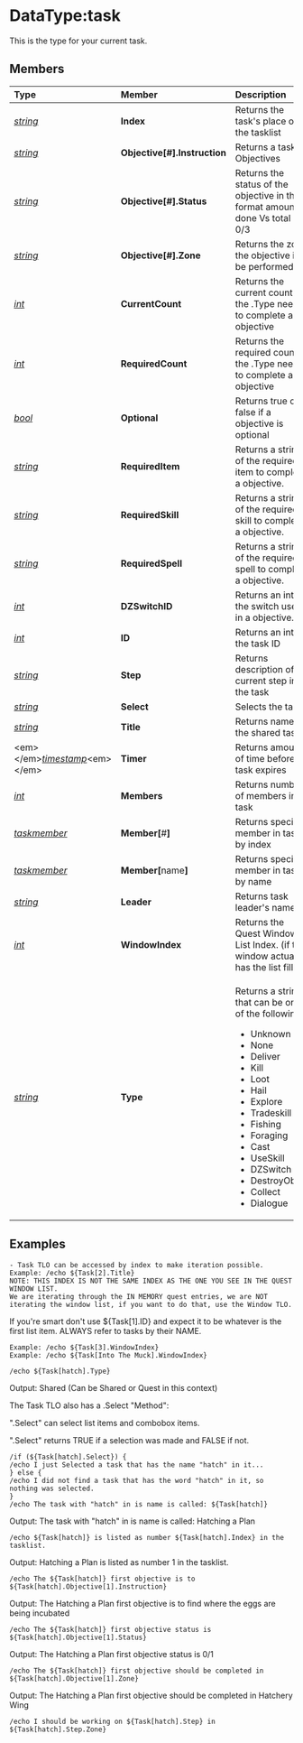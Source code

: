 # DataType:task

This is the type for your current task.

## Members

<table>
  <thead>
    <tr>
      <th style="text-align:left"><b>Type</b>
      </th>
      <th style="text-align:left"><b>Member</b>
      </th>
      <th style="text-align:left"><b>Description</b>
      </th>
    </tr>
  </thead>
  <tbody>
    <tr>
      <td style="text-align:left"><a href="datatype-string.md"><em>string</em></a>
      </td>
      <td style="text-align:left"><b>Index</b>
      </td>
      <td style="text-align:left">Returns the task&apos;s place on the tasklist</td>
    </tr>
    <tr>
      <td style="text-align:left"><a href="datatype-string.md"><em>string</em></a>
      </td>
      <td style="text-align:left"><b>Objective[#].Instruction</b>
      </td>
      <td style="text-align:left">Returns a tasks&apos;s Objectives</td>
    </tr>
    <tr>
      <td style="text-align:left"><a href="datatype-string.md"><em>string</em></a>
      </td>
      <td style="text-align:left"><b>Objective[#].Status</b>
      </td>
      <td style="text-align:left">Returns the status of the objective in the format amount done Vs total
        IE 0/3</td>
    </tr>
    <tr>
      <td style="text-align:left"><a href="datatype-string.md"><em>string</em></a>
      </td>
      <td style="text-align:left"><b>Objective[#].Zone</b>
      </td>
      <td style="text-align:left">Returns the zone the objective is to be performed in</td>
    </tr>
    <tr>
      <td style="text-align:left"><a href="datatype-int.md"><em>int</em></a>
      </td>
      <td style="text-align:left"><b>CurrentCount</b>
      </td>
      <td style="text-align:left">Returns the current count of the .Type needed to complete a objective</td>
    </tr>
    <tr>
      <td style="text-align:left"><a href="datatype-int.md"><em>int</em></a>
      </td>
      <td style="text-align:left"><b>RequiredCount</b>
      </td>
      <td style="text-align:left">Returns the required count of the .Type needed to complete a objective</td>
    </tr>
    <tr>
      <td style="text-align:left"><a href="datatype-bool.md"><em>bool</em></a>
      </td>
      <td style="text-align:left"><b>Optional</b>
      </td>
      <td style="text-align:left">Returns true or false if a objective is optional</td>
    </tr>
    <tr>
      <td style="text-align:left"><a href="datatype-string.md"><em>string</em></a>
      </td>
      <td style="text-align:left"><b>RequiredItem</b>
      </td>
      <td style="text-align:left">Returns a string of the required item to complete a objective.</td>
    </tr>
    <tr>
      <td style="text-align:left"><a href="datatype-string.md"><em>string</em></a>
      </td>
      <td style="text-align:left"><b>RequiredSkill</b>
      </td>
      <td style="text-align:left">Returns a string of the required skill to complete a objective.</td>
    </tr>
    <tr>
      <td style="text-align:left"><a href="datatype-string.md"><em>string</em></a>
      </td>
      <td style="text-align:left"><b>RequiredSpell</b>
      </td>
      <td style="text-align:left">Returns a string of the required spell to complete a objective.</td>
    </tr>
    <tr>
      <td style="text-align:left"><a href="datatype-int.md"><em>int</em></a>
      </td>
      <td style="text-align:left"><b>DZSwitchID</b>
      </td>
      <td style="text-align:left">Returns an int of the switch used in a objective.</td>
    </tr>
    <tr>
      <td style="text-align:left"><a href="datatype-int.md"><em>int</em></a>
      </td>
      <td style="text-align:left"><b>ID</b>
      </td>
      <td style="text-align:left">Returns an int of the task ID</td>
    </tr>
    <tr>
      <td style="text-align:left"><a href="datatype-string.md"><em>string</em></a>
      </td>
      <td style="text-align:left"><b>Step</b>
      </td>
      <td style="text-align:left">Returns description of current step in the task</td>
    </tr>
    <tr>
      <td style="text-align:left"><a href="datatype-string.md"><em>string</em></a>
      </td>
      <td style="text-align:left"><b>Select</b>
      </td>
      <td style="text-align:left">Selects the task</td>
    </tr>
    <tr>
      <td style="text-align:left"><a href="datatype-string.md"><em>string</em></a>
      </td>
      <td style="text-align:left"><b>Title</b>
      </td>
      <td style="text-align:left">Returns name of the shared task</td>
    </tr>
    <tr>
      <td style="text-align:left">&lt;em&gt;&lt;/em&gt;<a href="datatype-timestamp.md"><em>timestamp</em></a>&lt;em&gt;&lt;/em&gt;</td>
      <td
      style="text-align:left"><b>Timer</b>
        </td>
        <td style="text-align:left">Returns amount of time before task expires</td>
    </tr>
    <tr>
      <td style="text-align:left"><a href="datatype-int.md"><em>int</em></a>
      </td>
      <td style="text-align:left"><b>Members</b>
      </td>
      <td style="text-align:left">Returns number of members in task</td>
    </tr>
    <tr>
      <td style="text-align:left"><a href="datatype-task.md"><em>taskmember</em></a>
      </td>
      <td style="text-align:left"><b>Member[</b>#<b>]</b>
      </td>
      <td style="text-align:left">Returns specified member in task by index</td>
    </tr>
    <tr>
      <td style="text-align:left"><a href="datatype-task.md"><em>taskmember</em></a>
      </td>
      <td style="text-align:left"><b>Member[</b>name<b>]</b>
      </td>
      <td style="text-align:left">Returns specified member in task by name</td>
    </tr>
    <tr>
      <td style="text-align:left"><a href="datatype-string.md"><em>string</em></a>
      </td>
      <td style="text-align:left"><b>Leader</b>
      </td>
      <td style="text-align:left">Returns task leader&apos;s name</td>
    </tr>
    <tr>
      <td style="text-align:left"><a href="datatype-int.md"><em>int</em></a>
      </td>
      <td style="text-align:left"><b>WindowIndex</b>
      </td>
      <td style="text-align:left">Returns the Quest Window List Index. (if the window actually has the list
        filled)</td>
    </tr>
    <tr>
      <td style="text-align:left"><a href="datatype-string.md"><em>string</em></a>
      </td>
      <td style="text-align:left"><b>Type</b>
      </td>
      <td style="text-align:left">
        <p>Returns a string that can be one of the following:</p>
        <ul>
          <li>Unknown</li>
          <li>None</li>
          <li>Deliver</li>
          <li>Kill</li>
          <li>Loot</li>
          <li>Hail</li>
          <li>Explore</li>
          <li>Tradeskill</li>
          <li>Fishing</li>
          <li>Foraging</li>
          <li>Cast</li>
          <li>UseSkill</li>
          <li>DZSwitch</li>
          <li>DestroyObject</li>
          <li>Collect</li>
          <li>Dialogue</li>
        </ul>
      </td>
    </tr>
  </tbody>
</table>

## Examples

`- Task TLO can be accessed by index to make iteration possible.`  
`Example: /echo ${Task[2].Title}`  
`NOTE: THIS INDEX IS NOT THE SAME INDEX AS THE ONE YOU SEE IN THE QUEST WINDOW LIST.`  
`We are iterating through the IN MEMORY quest entries, we are NOT`  
`iterating the window list, if you want to do that, use the Window TLO.`

If you're smart don't use ${Task\[1\].ID} and expect it to be whatever is the first list item. ALWAYS refer to tasks by their NAME.

`Example: /echo ${Task[3].WindowIndex}`  
`Example: /echo ${Task[Into The Muck].WindowIndex}`

`/echo ${Task[hatch].Type}`

Output: Shared \(Can be Shared or Quest in this context\)

The Task TLO also has a .Select "Method":

".Select" can select list items and combobox items.

".Select" returns TRUE if a selection was made and FALSE if not.

`/if (${Task[hatch].Select}) {`  
`/echo I just Selected a task that has the name "hatch" in it...`  
`} else {`  
`/echo I did not find a task that has the word "hatch" in it, so nothing was selected.`  
`}`  
`/echo The task with "hatch" in is name is called: ${Task[hatch]}`

Output: The task with "hatch" in is name is called: Hatching a Plan

`/echo ${Task[hatch]} is listed as number ${Task[hatch].Index} in the tasklist.`

Output: Hatching a Plan is listed as number 1 in the tasklist.

`/echo The ${Task[hatch]} first objective is to ${Task[hatch].Objective[1].Instruction}`

Output: The Hatching a Plan first objective is to find where the eggs are being incubated

`/echo The ${Task[hatch]} first objective status is ${Task[hatch].Objective[1].Status}`

Output: The Hatching a Plan first objective status is 0/1

`/echo The ${Task[hatch]} first objective should be completed in ${Task[hatch].Objective[1].Zone}`

Output: The Hatching a Plan first objective should be completed in Hatchery Wing

`/echo I should be working on ${Task[hatch].Step} in ${Task[hatch].Step.Zone}`

